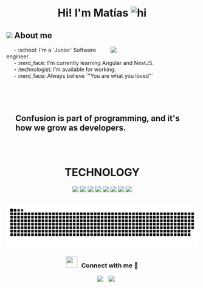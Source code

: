 <h1 align="center"> Hi! I'm Matías <img src="https://user-images.githubusercontent.com/1303154/88677602-1635ba80-d120-11ea-84d8-d263ba5fc3c0.gif" width="28px" alt="hi"></h1>


## <picture><img src = "https://github.com/7oSkaaa/7oSkaaa/blob/main/Images/about_me.gif?raw=true" width = 30px></picture> About me

<picture> <img align="right" src="https://media.tenor.com/pPoUmi0Z1fUAAAAC/cat-pet.gif" width = 230px></picture>
<p>
&nbsp;&nbsp;&nbsp;&nbsp;&nbsp;- :school: I'm a `Junior` Software engineer. <br/>
&nbsp;&nbsp;&nbsp;&nbsp;&nbsp;- :nerd_face: I'm currently learning Angular and NestJS. <br/>
&nbsp;&nbsp;&nbsp;&nbsp;&nbsp;- :technologist: I’m available for working. <br/>
&nbsp;&nbsp;&nbsp;&nbsp;&nbsp;- :nerd_face: Always believe `"You are what you loved"` <br/>
</p>


  <br/>
  <br/>
<ul align="left">
    <summary><h2 style="display: inline-block">Confusion is part of programming, and it's how we grow as developers.</h2></summary>
</ul>


  <br/>
<h1 align="center">TECHNOLOGY</h1>

<p align="center"><img src="https://cdn.jsdelivr.net/gh/devicons/devicon/icons/react/react-original.svg" style="height: 4rem"/>
<img src="https://cdn.jsdelivr.net/gh/devicons/devicon/icons/nodejs/nodejs-original-wordmark.svg" style="height:4rem; background-color:white"/>
<img src="https://cdn.jsdelivr.net/gh/devicons/devicon/icons/html5/html5-original-wordmark.svg" style="height: 4rem"/>
<img src="https://cdn.jsdelivr.net/gh/devicons/devicon/icons/css3/css3-original-wordmark.svg" style="height: 4rem"/>
<img src="https://cdn.jsdelivr.net/gh/devicons/devicon/icons/javascript/javascript-plain.svg" style="height: 4rem"/>
<img src="https://cdn.jsdelivr.net/gh/devicons/devicon@latest/icons/bootstrap/bootstrap-original-wordmark.svg"  style="height: 4rem"/>
<img src="https://cdn.jsdelivr.net/gh/devicons/devicon/icons/angular/angular-original.svg"  style="height: 4rem"/>
<img src="https://cdn.jsdelivr.net/gh/devicons/devicon/icons/python/python-original.svg"  style="height: 4rem"/>
</p>
<p align="center">
  <br/>
  <img  src="https://raw.githubusercontent.com/Elanza-48/Elanza-48/main/resources/img/github-contribution-grid-snake.svg"
    alt="example" />
</p>
<h3 align="center" > <img src="https://media.giphy.com/media/iY8CRBdQXODJSCERIr/giphy.gif" width="30" height="30" style="margin-right: 10px;">Connect with me 🤝 </h3>
<div align="center"  class="icons-social" style="margin-left: 10px;">
        <a style="margin-left: 10px;"  target="_blank" href="https://www.linkedin.com/in/matias-cisternas-972152224/">
			<img src="https://img.icons8.com/doodle/40/000000/linkedin--v2.png"></a>
        <a style="margin-left: 10px;" target="_blank" href="https://github.com/MatiasCis">
		<img src="https://img.icons8.com/doodle/40/000000/github--v1.png"></a>
  <!-- <a style="margin-left: 5px;" target="_blank" href="">
					<img src="https://img.icons8.com/plasticine/0.5x/resume.png" ></a>](url) -->
		
</div>
